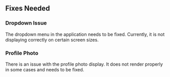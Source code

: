 ## Fixes Needed

### Dropdown Issue
The dropdown menu in the application needs to be fixed. Currently, it is not displaying correctly on certain screen sizes.

### Profile Photo
There is an issue with the profile photo display. It does not render properly in some cases and needs to be fixed.

